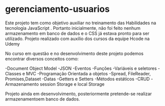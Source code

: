 # gerenciamento-usuarios

Este projeto tem como objetivo auxiliar no treinamento das Habilidades na tecnologia JavaScript .
Portanto inicialmente, não foi feito nenhum armazenamento em banco de dados e o CSS já estava pronto para ser utilizado. Projeto realizado com auxílio dos cursos da equipe Hcode na Udemy

No curso em questão e no desenvolvimento deste projeto podemos encontrar diversos conceitos como:

-Document Object Model
-JSON
-Eventos
-Funções
-Variáveis e seletores
-Classes e MVC
-Programação Orientada a objetos
-Spread, FileReader, Promises,Dataset
-Datas
-Getters e Setters
-Métodos estáticos
-CRUD
-Armazenamento session Storage e local Storage

Projeto ainda em desenvolvimento, posteriormente pretende-se realizar armazenamentoem banco de dados.

